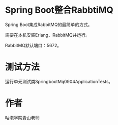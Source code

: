 # Spring Boot整合RabbtiMQ
Spring Boot集成RabbitMQ的最简单的方式。


需要在本机安装Erlang、RabbitMQ并运行。

RabbitMQ默认端口：5672。

# 测试方法
运行单元测试类SpringbootMq0904ApplicationTests。


# 作者
咕泡学院青山老师